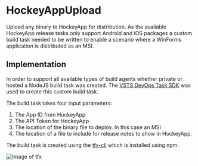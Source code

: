 # HockeyAppUpload

Upload any binary to HockeyApp for distribution. As the available HockeyApp release tasks only support Android and iOS packages a custom build task needed to be written to enable a scenario where a WinForms application is distributed as an MSI.

## Implementation

In order to support all available types of build agents whether private or hosted a NodeJS build task was created. The [VSTS DevOps Task SDK](https://github.com/Microsoft/vsts-task-lib) was used to create this custom build task.

The build task takes four input parameters:

1. The App ID from HockeyApp
2. The API Token for HockeyApp
3. The location of the binary file to deploy. In this case an MSI
4. The location of a file to include for release notes to show in HockeyApp.

The build task is created using the [tfx-cli](https://github.com/Microsoft/tfs-cli) which is installed using npm.

![Image of tfx](https://github.com/slamb2k/HockeyAppUpload/images/tfx.png)

